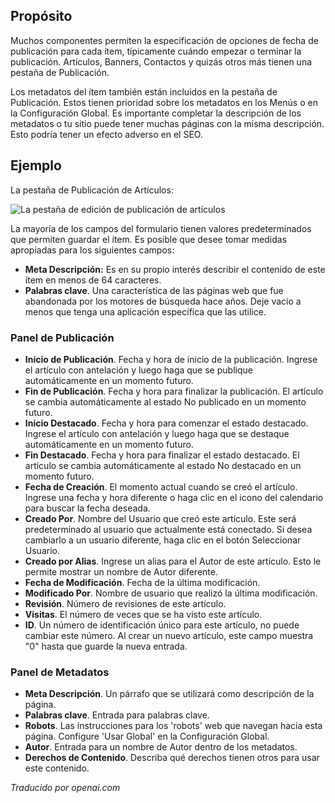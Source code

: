 <!-- Filename: Help4.x:Edit_Publishing  / Display title: Modifier la Publication -->

## Propósito

Muchos componentes permiten la especificación de opciones de fecha de publicación para cada ítem, típicamente cuándo empezar o terminar la publicación. Artículos, Banners, Contactos y quizás otros más tienen una pestaña de Publicación.

Los metadatos del ítem también están incluidos en la pestaña de Publicación. Estos tienen prioridad sobre los metadatos en los Menús o en la Configuración Global. Es importante completar la descripción de los metadatos o tu sitio puede tener muchas páginas con la misma descripción. Esto podría tener un efecto adverso en el SEO.

## Ejemplo

La pestaña de Publicación de Artículos:

![La pestaña de edición de publicación de artículos](../../../es/images/common-elements/articles-edit-publishing-tab.png)

La mayoría de los campos del formulario tienen valores predeterminados que permiten guardar el ítem. Es posible que desee tomar medidas apropiadas para los siguientes campos:

- **Meta Descripción:** Es en su propio interés describir el contenido de
	este ítem en menos de 64 caracteres.
- **Palabras clave**. Una característica de las páginas web que fue abandonada por los motores de búsqueda hace años.
	Deje vacío a menos que tenga una aplicación específica que las utilice.

### Panel de Publicación

- **Inicio de Publicación**. Fecha y hora de inicio de la publicación. Ingrese el artículo
  con antelación y luego haga que se publique automáticamente en un momento
  futuro.
- **Fin de Publicación**. Fecha y hora para finalizar la publicación. El artículo
  se cambia automáticamente al estado No publicado en un momento futuro.
- **Inicio Destacado**. Fecha y hora para comenzar el estado destacado. Ingrese
  el artículo con antelación y luego haga que se destaque automáticamente en un
  momento futuro.
- **Fin Destacado**. Fecha y hora para finalizar el estado destacado. El
  artículo se cambia automáticamente al estado No destacado en un momento futuro.
- **Fecha de Creación**. El momento actual cuando se creó el artículo. Ingrese 
  una fecha y hora diferente o haga clic en el icono del calendario para buscar la 
  fecha deseada.
- **Creado Por**. Nombre del Usuario que creó este artículo. Este 
  será predeterminado al usuario que actualmente está conectado. Si desea cambiarlo a 
  un usuario diferente, haga clic en el botón Seleccionar Usuario.
- **Creado por Alias**. Ingrese un alias para el Autor de este
  artículo. Esto le permite mostrar un nombre de Autor diferente.
- **Fecha de Modificación**. Fecha de la última modificación.
- **Modificado Por**. Nombre de usuario que realizó la última modificación.
- **Revisión**. Número de revisiones de este artículo.
- **Visitas**. El número de veces que se ha visto este artículo.
- **ID**. Un número de identificación único para este artículo, no puede 
  cambiar este número. Al crear un nuevo artículo, este campo muestra 
  "0" hasta que guarde la nueva entrada.

### Panel de Metadatos

- **Meta Descripción**. Un párrafo que se utilizará como descripción de
  la página.
- **Palabras clave**. Entrada para palabras clave.
- **Robots**. Las instrucciones para los 'robots' web que navegan hacia esta
  página. Configure 'Usar Global' en la Configuración Global.
- **Autor**. Entrada para un nombre de Autor dentro de los metadatos.
- **Derechos de Contenido**. Describa qué derechos tienen otros para usar este
  contenido.

*Traducido por openai.com*

